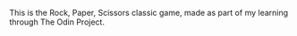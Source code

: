 This is the Rock, Paper, Scissors classic game, made as part of my learning through The Odin Project.